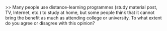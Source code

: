 &gt;&gt; Many people use distance-learning programmes \(study material post, TV, Internet, etc.\) to study at home, but some people think that it cannot bring the benefit as much as attending college or university. To what extent do you agree or disagree with this opinion?


